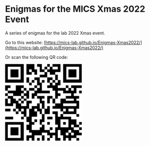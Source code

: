 # Enigmas for the MICS Xmas 2022 Event

A series of enigmas for the lab 2022 Xmas event.

Go to this website:
[https://mics-lab.github.io/Enigmas-Xmas2022/](https://mics-lab.github.io/Enigmas-Xmas2022/)

Or scan the following QR code:

<img src="QRcode.png" alt="QR code to website" style="width:250px;"/>
